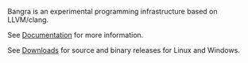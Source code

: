 
Bangra is an experimental programming infrastructure based on LLVM/clang.

See [Documentation](http://bangra.readthedocs.io/en/latest/) for more information.

See [Downloads](https://bitbucket.org/duangle/bangra/downloads) for source and binary releases for Linux and Windows.